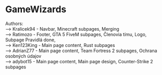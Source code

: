 # GameWizards

Authors: <br>
--> Kralicek94 - Navbar, Minecraft subpages, Merging<br>
--> Ratimozo - Footer, GTA 5 FiveM subpages, Členovia tímu, Logo, Subpage Pravidlá done,<br>
--> Ken123King - Main page content, Rust subpages<br>
--> AdrianZ77 - Main page content, Team Fortress 2 subpages, Ochrana osobných údajov<br>
--> adybot15 - Main page content, Main page design, Counter-Strike 2 subpages<br>
